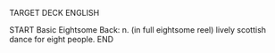 TARGET DECK
ENGLISH

START
Basic
Eightsome
Back: n. (in full eightsome reel) lively scottish dance for eight people.
END
